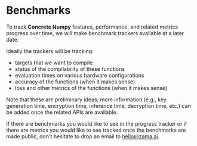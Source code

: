 # Benchmarks

To track **Concrete Numpy** features, performance, and related metrics progress over time, we will make benchmark trackers available at a later date.

Ideally the trackers will be tracking:
- targets that we want to compile
- status of the compilability of these functions
- evaluation times on various hardware configurations
- accuracy of the functions (when it makes sense)
- loss and other metrics of the functions (when it makes sense)

Note that these are preliminary ideas; more information (e.g., key generation time, encryption time, inference time, decryption time, etc.) can be added once the related APIs are available.

If there are benchmarks you would like to see in the progress tracker or if there are metrics you would like to see tracked once the benchmarks are made public, don't hesitate to drop an email to <hello@zama.ai>.
